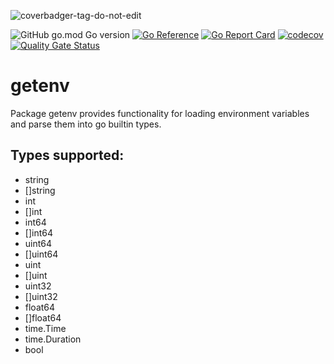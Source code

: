 ![coverbadger-tag-do-not-edit](https://img.shields.io/badge/coverage-100%25-brightgreen?longCache=true&style=flat)

![GitHub go.mod Go version](https://img.shields.io/github/go-mod/go-version/obalunenko/getenv)
[![Go Reference](https://pkg.go.dev/badge/github.com/obalunenko/getenv.svg)](https://pkg.go.dev/github.com/obalunenko/getenv)
[![Go Report Card](https://goreportcard.com/badge/github.com/obalunenko/getenv)](https://goreportcard.com/report/github.com/obalunenko/getenv)
[![codecov](https://codecov.io/gh/obalunenko/getenv/branch/master/graph/badge.svg)](https://codecov.io/gh/obalunenko/getenv)
[![Quality Gate Status](https://sonarcloud.io/api/project_badges/measure?project=obalunenko_getenv&metric=alert_status)](https://sonarcloud.io/summary/new_code?id=obalunenko_getenv)

# getenv

Package getenv provides functionality for loading environment variables and parse them into go builtin types.

## Types supported:

- string
- []string
- int
- []int
- int64
- []int64
- uint64
- []uint64
- uint
- []uint
- uint32
- []uint32
- float64
- []float64
- time.Time
- time.Duration
- bool
